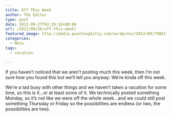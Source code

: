 ```yaml
---
title: Off This Week
author: The Editor
type: post
date: 2012-09-27T02:29:10+00:00
url: /2012/09/26/off-this-week/
featured_image: http://media.punchingkitty.com/wordpress/2012/09/7986179175_fbe2e5c7b0_z.jpeg
categories:
  - Meta
tags:
  - vacation

---
```

If you haven&#8217;t noticed that we aren&#8217;t posting much this week, then I&#8217;m not sure how you found this but we&#8217;ll tell you anyway: We&#8217;re kinda off this week.

We&#8217;re a tad busy with other things and we haven&#8217;t taken a vacation for some time, so this is it&#8230;or at least some of it. We technically posted something Monday, so it&#8217;s not like we were off the whole week&#8230;and we could still post something Thursday or Friday so the possibilities are endless (or two, the possibilities are two).